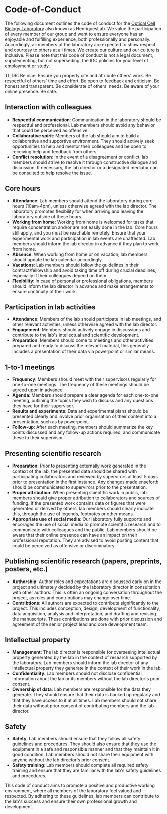 # Code-of-Conduct

The following document outlines the code of conduct for the [Optical Cell Biology Laboratory](https://henriqueslab.github.io/) also known as HenriquesLab. We value the participation of every member of our group and want to ensure everyone has
an enjoyable and fulfilling experience, both professionally and personally. Accordingly, all members of the laboratory are expected to show respect and courtesy to others at all times. We create our culture and our culture is inclusive. Please note that this code of conduct is not a legal document, supplementing, but not superseding, the IGC policies for your level of employment or study.

TL;DR: Be nice. Ensure you properly cite and attribute others' work. Be respectful of others' time and effort. Be open to feedback and criticism. Be honest and transparent. Be considerate of others' needs. Be aware of your online presence. Be safe.

## Interaction with colleagues

- **Respectful communication**: Communication in the laboratory should be respectful and professional. Lab members should avoid any behavior that could be perceived as offensive.
- **Collaborative spirit**: Members of the lab should aim to build a collaborative and supportive environment. They should actively seek opportunities to help and mentor their colleagues and be open to receiving help and feedback from others.
- **Conflict resolution**: In the event of a disagreement or conflict, lab members should strive to resolve it through constructive dialogue and discussion. If necessary, the lab director or a designated mediator can be consulted to help resolve the issue.

## Core hours

- **Attendance**: Lab members should attend the laboratory during core hours (10am-4pm), unless otherwise agreed with the lab director. The laboratory promotes flexibility for when arriving and leaving the laboratory outside of these hours.
- **Working from home**: Working from home is welcomed for tasks that require concentration and/or are not easily done in the lab. Core hours still apply, and you must be reachable remotely. Ensure that your experimental work and participation in lab events are unaffected. Lab members should inform the lab director in advance if they plan to work from home.
- **Absence**: When working from home or on vacation, lab members should update the lab calendar accordingly.
- **Vacations**: Lab members should follow the guidelines in their contract/fellowship and avoid taking time off during crucial deadlines, especially if their colleagues depend on them.
- **Flexibility**: In case of personal or professional obligations, members should inform the lab director in advance and make arrangements to ensure continuity of their work.

## Participation in lab activities

- **Attendance**: Members of the lab should participate in lab meetings, and other relevant activities, unless otherwise agreed with the lab director.
- **Engagement**: Members should actively engage in discussions and contribute to the lab's intellectual and scientific development.
- **Preparation**: Members should come to meetings and other activities prepared and ready to discuss the relevant material, this generally includes a presentation of their data via powerpoint or similar means.

## 1-to-1 meetings

- **Frequency**: Members should meet with their supervisors regularly for one-to-one meetings. The frequency of these meetings should be agreed upon in advance.
- **Agenda**: Members should prepare a clear agenda for each one-to-one meeting, outlining the topics they wish to discuss and any questions they have for their supervisor.
- **Results and experiments**: Data and experimental plans should be presented clearly and involve prior organisation of their content into a presentation, such as by powerpoint.
- **Follow-up**: After each meeting, members should summarize the key points discussed and any follow-up actions required, and communicate these to their supervisor.

## Presenting scientific research

- **Preparation**: Prior to presenting externally work generated in the context of the lab, the presented data should be shared with participating collaborators and reviewed by supervirors at least 5 days prior to presentation in the first instance. Any changes made enseforth should be communicated to supervirors prior to the presentation.
- **Proper attribution**: When presenting scientific work in public, lab members should give proper attribution to collaborators and sources of funding. If the presented work contains data or figures that were generated or derived by others, lab members should clearly indicate this, through the use of legends, footnotes or other means.
- **Appropriate use of social media**: Our laboratory fully supports and encorages the use of social media to promote scientific research and to communicate with colleagues and the public. Lab members should be aware that their online presence can have an impact on their professional reputation. They are advised to avoid posting content that could be perceived as offensive or discriminatory.

## Publishing scientific research (papers, preprints, posters, etc.)

- **Authorship**: Author roles and expectations are discussed early on in the project and ultimately decided by the laboratory director in consultation with other authors. This is often an ongoing conversation throughout the project, as roles and contributions may change over time.
- **Contribtions**: All authors are expected to contribute significantly to the project. This includes conception, design, development of functionality, data acquisition, analysis and interpretation, and drafting and revising the manuscripts. These contributions are done with prior discussion and agreement of the senior project lead and core development team.

## Intellectual property

- **Management**: The lab director is responsible for overseeing intellectual property generated by the lab in the context of research supported by the laboratory. Lab members should inform the lab director of any intellectual property they generate in the context of their work in the lab.
- **Confidentiality**: Lab members should not disclose confidential information about the lab or its members without the lab director's prior consent.
- **Ownership of data**: Lab members are responsible for the data they generate. They should ensure that their data is backed up regularly and that they have access to it at all times. Lab members should not share their data without prior consent of contributing members and the lab director.

## Safety

- **Safety**: Lab members should ensure that they follow all safety guidelines and procedures. They should also ensure that they use the equipment in a safe and responsible manner and that they maintain it in good condition. Lab members should not share their equipment with anyone without the lab director's prior consent.
- **Safety training**: Lab members should complete all required safety training and ensure that they are familiar with the lab's safety guidelines and procedures.


This code of conduct aims to promote a positive and productive working environment, where all members of the laboratory feel valued and respected. By adhering to these guidelines, lab members can contribute to the lab's success and ensure their own professional growth and development.
